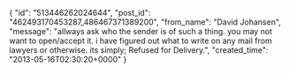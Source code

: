  {
   "id": "513446262024644",
   "post_id": "462493170453287_486467371389200",
   "from_name": "David Johansen",
   "message": "allways ask who the sender is of such a thing. you may not want to open/accept it. i have figured out what to write on any mail from lawyers or otherwise. its simply; Refused for Delivery.",
   "created_time": "2013-05-16T02:30:20+0000"
 }
